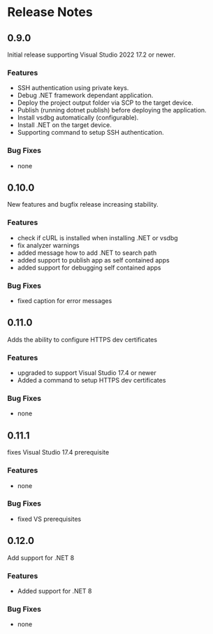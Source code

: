 # Release Notes

## 0.9.0
Initial release supporting Visual Studio 2022 17.2 or newer.

### Features
- SSH authentication using private keys.
- Debug .NET framework dependant application.
- Deploy the project output folder via SCP to the target device.
- Publish (running dotnet publish) before deploying the application.
- Install vsdbg automatically (configurable).
- Install .NET on the target device.
- Supporting command to setup SSH authentication.

### Bug Fixes
- none

## 0.10.0
New features and bugfix release increasing stability.

### Features
- check if cURL is installed when installing .NET or vsdbg
- fix analyzer warnings
- added message how to add .NET to search path
- added support to publish app as self contained apps
- added support for debugging self contained apps

### Bug Fixes
- fixed caption for error messages

## 0.11.0
Adds the ability to configure HTTPS dev certificates

### Features
- upgraded to support Visual Studio 17.4 or newer
- Added a command to setup HTTPS dev certificates

### Bug Fixes
- none

## 0.11.1
fixes Visual Studio 17.4 prerequisite

### Features
- none

### Bug Fixes
- fixed VS prerequisites

## 0.12.0
Add support for .NET 8

### Features
- Added support for .NET 8

### Bug Fixes
- none